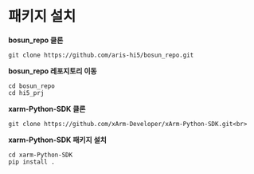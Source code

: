# 패키지 설치

<b>bosun_repo 클론</b>
```
git clone https://github.com/aris-hi5/bosun_repo.git
```

<b>bosun_repo 레포지토리 이동</b>
```
cd bosun_repo
cd hi5_prj
```
<b>xarm-Python-SDK 클론</b>
```
git clone https://github.com/xArm-Developer/xArm-Python-SDK.git<br>
```

<b>xarm-Python-SDK 패키지 설치</b>
```
cd xarm-Python-SDK
pip install .
```
